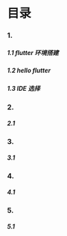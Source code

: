 # 目录

### 1. 
##### 1.1 flutter 环境搭建
##### 1.2 hello flutter
##### 1.3 IDE 选择

### 2. 
##### 2.1 


### 3. 
##### 3.1 


### 4. 
##### 4.1 


### 5. 
##### 5.1 